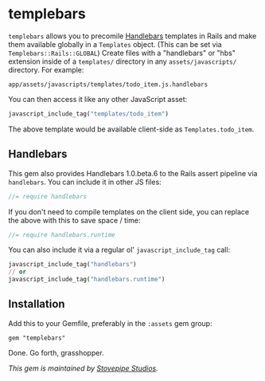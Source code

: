 # templebars

`templebars` allows you to precomile [Handlebars][handlebars] templates
in Rails and make them available globally in a `Templates` object. (This
can be set via `Templebars::Rails::GLOBAL`) Create files with a
"handlebars" or "hbs" extension inside of a `templates/` directory in
any `assets/javascripts/` directory. For example:

    app/assets/javascripts/templates/todo_item.js.handlebars

You can then access it like any other JavaScript asset:

```ruby
javascript_include_tag("templates/todo_item")
```

The above template would be available client-side as
`Templates.todo_item`.

## Handlebars

This gem also provides Handlebars 1.0.beta.6 to the Rails assert
pipeline via `handlebars`. You can include it in other JS files:

```js
//= require handlebars
```

If you don't need to compile templates on the client side, you can
replace the above with this to save space / time:

```js
//= require handlebars.runtime
```

You can also include it via a regular ol' `javascript_include_tag` call:

```ruby
javascript_include_tag("handlebars")
// or
javascript_include_tag("handlebars.runtime")
```

## Installation

Add this to your Gemfile, preferably in the `:assets` gem group:

    gem "templebars"

Done. Go forth, grasshopper.

*This gem is maintained by [Stovepipe Studios][stovepipe].*

[stovepipe]: http://www.stovepipestudios.com
[handlebars]: http://handlebarsjs.com/

